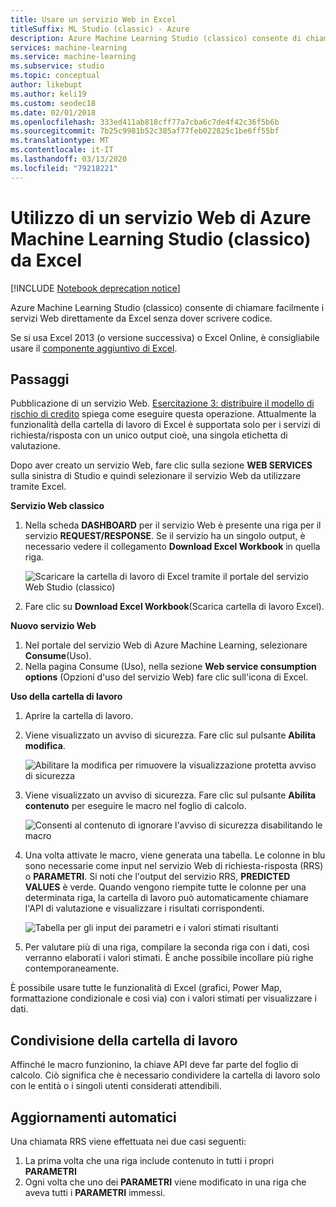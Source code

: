 ```yaml
---
title: Usare un servizio Web in Excel
titleSuffix: ML Studio (classic) - Azure
description: Azure Machine Learning Studio (classico) consente di chiamare facilmente i servizi Web direttamente da Excel senza dover scrivere codice.
services: machine-learning
ms.service: machine-learning
ms.subservice: studio
ms.topic: conceptual
author: likebupt
ms.author: keli19
ms.custom: seodec18
ms.date: 02/01/2018
ms.openlocfilehash: 333ed411ab818cff77a7cba6c7de4f42c36f5b6b
ms.sourcegitcommit: 7b25c9981b52c385af77feb022825c1be6ff55bf
ms.translationtype: MT
ms.contentlocale: it-IT
ms.lasthandoff: 03/13/2020
ms.locfileid: "79218221"
---
```

# <a name="consuming-an-azure-machine-learning-studio-classic-web-service-from-excel"></a>Utilizzo di un servizio Web di Azure Machine Learning Studio (classico) da Excel

[!INCLUDE [Notebook deprecation notice](../../../includes/aml-studio-notebook-notice.md)]

Azure Machine Learning Studio (classico) consente di chiamare facilmente i servizi Web direttamente da Excel senza dover scrivere codice.

Se si usa Excel 2013 (o versione successiva) o Excel Online, è consigliabile usare il [componente aggiuntivo di Excel](excel-add-in-for-web-services.md).



## <a name="steps"></a>Passaggi
Pubblicazione di un servizio Web. [Esercitazione 3: distribuire il modello di rischio di credito](tutorial-part3-credit-risk-deploy.md) spiega come eseguire questa operazione. Attualmente la funzionalità della cartella di lavoro di Excel è supportata solo per i servizi di richiesta/risposta con un unico output cioè, una singola etichetta di valutazione. 

Dopo aver creato un servizio Web, fare clic sulla sezione **WEB SERVICES** sulla sinistra di Studio e quindi selezionare il servizio Web da utilizzare tramite Excel.

**Servizio Web classico**

1. Nella scheda **DASHBOARD** per il servizio Web è presente una riga per il servizio **REQUEST/RESPONSE**. Se il servizio ha un singolo output, è necessario vedere il collegamento **Download Excel Workbook** in quella riga.

    ![Scaricare la cartella di lavoro di Excel tramite il portale del servizio Web Studio (classico)](./media/consuming-from-excel/excellink.png)
2. Fare clic su **Download Excel Workbook**(Scarica cartella di lavoro Excel).

**Nuovo servizio Web**

1. Nel portale del servizio Web di Azure Machine Learning, selezionare **Consume**(Uso).
2. Nella pagina Consume (Uso), nella sezione **Web service consumption options** (Opzioni d'uso del servizio Web) fare clic sull'icona di Excel.

**Uso della cartella di lavoro**

1. Aprire la cartella di lavoro.
2. Viene visualizzato un avviso di sicurezza. Fare clic sul pulsante **Abilita modifica**.

    ![Abilitare la modifica per rimuovere la visualizzazione protetta avviso di sicurezza](./media/consuming-from-excel/enableeditting.png)
3. Viene visualizzato un avviso di sicurezza. Fare clic sul pulsante **Abilita contenuto** per eseguire le macro nel foglio di calcolo.

    ![Consenti al contenuto di ignorare l'avviso di sicurezza disabilitando le macro](./media/consuming-from-excel/enablecontent.png)
4. Una volta attivate le macro, viene generata una tabella. Le colonne in blu sono necessarie come input nel servizio Web di richiesta-risposta (RRS) o **PARAMETRI**. Si noti che l'output del servizio RRS, **PREDICTED VALUES** è verde. Quando vengono riempite tutte le colonne per una determinata riga, la cartella di lavoro può automaticamente chiamare l'API di valutazione e visualizzare i risultati corrispondenti.

    ![Tabella per gli input dei parametri e i valori stimati risultanti](./media/consuming-from-excel/sampletable.png)
5. Per valutare più di una riga, compilare la seconda riga con i dati, così verranno elaborati i valori stimati. È anche possibile incollare più righe contemporaneamente.

È possibile usare tutte le funzionalità di Excel (grafici, Power Map, formattazione condizionale e così via) con i valori stimati per visualizzare i dati.

## <a name="sharing-your-workbook"></a>Condivisione della cartella di lavoro
Affinché le macro funzionino, la chiave API deve far parte del foglio di calcolo. Ciò significa che è necessario condividere la cartella di lavoro solo con le entità o i singoli utenti considerati attendibili.

## <a name="automatic-updates"></a>Aggiornamenti automatici
Una chiamata RRS viene effettuata nei due casi seguenti:

1. La prima volta che una riga include contenuto in tutti i propri **PARAMETRI**
2. Ogni volta che uno dei **PARAMETRI** viene modificato in una riga che aveva tutti i **PARAMETRI** immessi.